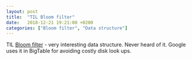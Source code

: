 ```yaml
---
layout: post
title:  "TIL Bloom filter"
date:   2018-12-21 19:21:00 +0200
categories: ["Bloom filter", "Data structure"]
---
```

TIL [Bloom filter](https://en.wikipedia.org/wiki/Bloom_filter) - very interesting data structure. Never heard of it. Google uses it in BigTable for avoiding costly disk look ups.
